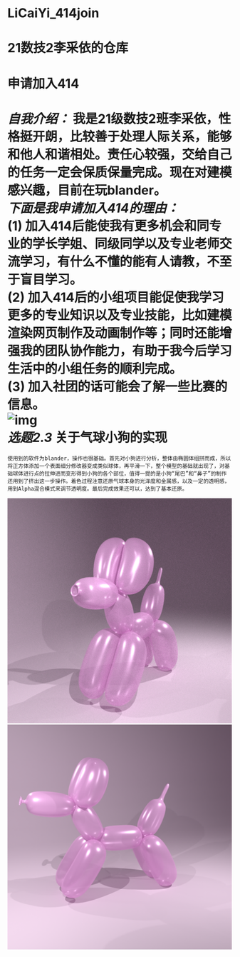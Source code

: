 # LiCaiYi_414join
21数技2李采依的仓库
=========
申请加入414
====
***自我介绍：*** 我是21级数技2班**李采依**，性格挺开朗，比较善于处理人际关系，能够和他人和谐相处。责任心较强，交给自己的任务一定会保质保量完成。现在对建模感兴趣，目前在玩blander。  
***下面是我申请加入414的理由：***  
**(1)** 加入414后能使我有更多机会和同专业的学长学姐、同级同学以及专业老师交流学习，有什么不懂的能有人请教，不至于盲目学习。  
**(2)** 加入414后的小组项目能促使我学习更多的专业知识以及专业技能，比如建模渲染网页制作及动画制作等；同时还能增强我的团队协作能力，有助于我今后学习生活中的小组任务的顺利完成。  
**(3)** 加入社团的话可能会了解一些比赛的信息。  
![img](https://gimg2.baidu.com/image_search/src=http%3A%2F%2Fc-ssl.duitang.com%2Fuploads%2Fitem%2F201911%2F04%2F20191104182430_tnfet.thumb.400_0.png&refer=http%3A%2F%2Fc-ssl.duitang.com&app=2002&size=f9999,10000&q=a80&n=0&g=0n&fmt=auto?sec=1666535393&t=436731987a290d16dfcd67b88c3d2437)   
***选题2.3*** **关于气球小狗的实现**  
===
    使用到的软件为blander，操作也很基础。首先对小狗进行分析，整体由椭圆体组拼而成，所以将正方体添加一个表面细分修改器变成类似球体，再平滑一下，整个模型的基础就出现了，对基础球体进行点的拉伸进而变形得到小狗的各个部位，值得一提的是小狗“尾巴”和“鼻子”的制作还用到了挤出这一步操作。着色过程注意还原气球本身的光泽度和金属感，以及一定的透明感，用到Alpha混合模式来调节透明度。最后完成效果还可以，达到了基本还原。
![img](https://github.com/1lcy/LiCaiYi_414join/blob/main/%E5%BB%BA%E4%BA%86%E4%B8%AA%E7%8B%97/%E5%B0%8F%E7%8B%97%E6%96%9C%E4%BE%A7.png)   
![img](https://github.com/1lcy/LiCaiYi_414join/blob/main/%E5%BB%BA%E4%BA%86%E4%B8%AA%E7%8B%97/%E7%9C%9F%E6%AD%A3%E7%9A%84%E6%B0%94%E7%90%83%E5%B0%8F%E7%8B%97.png)    
